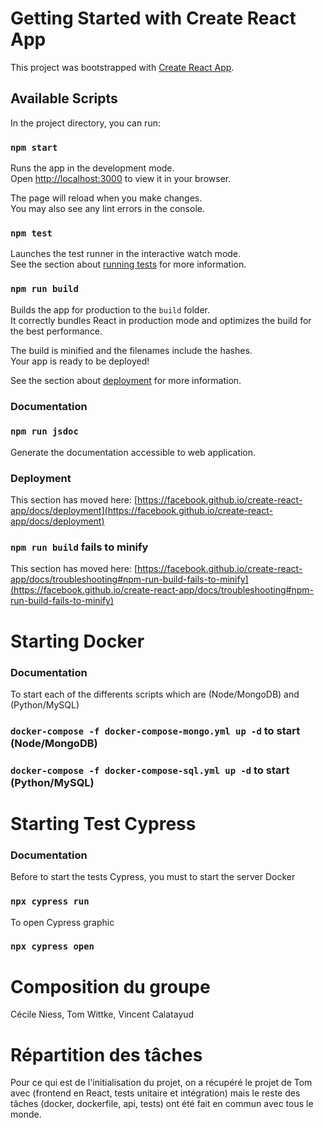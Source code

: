 # Getting Started with Create React App

This project was bootstrapped with [Create React App](https://github.com/facebook/create-react-app).

## Available Scripts

In the project directory, you can run:

### `npm start`

Runs the app in the development mode.\
Open [http://localhost:3000](http://localhost:3000) to view it in your browser.

The page will reload when you make changes.\
You may also see any lint errors in the console.

### `npm test`

Launches the test runner in the interactive watch mode.\
See the section about [running tests](https://facebook.github.io/create-react-app/docs/running-tests) for more information.

### `npm run build`

Builds the app for production to the `build` folder.\
It correctly bundles React in production mode and optimizes the build for the best performance.

The build is minified and the filenames include the hashes.\
Your app is ready to be deployed!

See the section about [deployment](https://facebook.github.io/create-react-app/docs/deployment) for more information.

### Documentation

### `npm run jsdoc`

Generate the documentation accessible to web application.

### Deployment

This section has moved here: [https://facebook.github.io/create-react-app/docs/deployment](https://facebook.github.io/create-react-app/docs/deployment)

### `npm run build` fails to minify

This section has moved here: [https://facebook.github.io/create-react-app/docs/troubleshooting#npm-run-build-fails-to-minify](https://facebook.github.io/create-react-app/docs/troubleshooting#npm-run-build-fails-to-minify)

# Starting Docker

### Documentation

To start each of the differents scripts which are (Node/MongoDB) and (Python/MySQL)

### `docker-compose -f docker-compose-mongo.yml up -d` to start (Node/MongoDB)

### `docker-compose -f docker-compose-sql.yml up -d` to start (Python/MySQL)

# Starting Test Cypress

### Documentation

Before to start the tests Cypress, you must to start the server Docker

### `npx cypress run`

To open Cypress graphic

### `npx cypress open`

# Composition du groupe

Cécile Niess, Tom Wittke, Vincent Calatayud

# Répartition des tâches

Pour ce qui est de l'initialisation du projet, on a récupéré le projet de Tom avec (frontend en React, tests unitaire et intégration) mais le reste des tâches (docker, dockerfile, api, tests) ont été fait en commun avec tous le monde.
